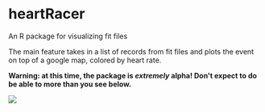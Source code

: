 # heartRacer
An R package for visualizing fit files

The main feature takes in a list of records from fit files and plots the event on top of a google map, colored by heart rate. 

**Warning: at this time, the package is *extremely* alpha! Don't expect to do be able to more than you see below.**

![](heartRacerAnimation.gif)
